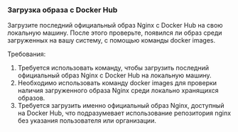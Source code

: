 
### Загрузка образа с Docker Hub

Загрузите последний официальный образ Nginx с Docker Hub на свою локальную машину. После этого проверьте, появился ли образ среди загруженных на вашу систему, с помощью команды docker images.

Требования:
1. Требуется использовать команду, чтобы загрузить последний официальный образ Nginx с Docker Hub на локальную машину.
2. Необходимо использовать команду docker images для проверки наличия загруженного образа Nginx среди локально хранящихся образов.
3. Требуется загрузить именно официальный образ Nginx, доступный на Docker Hub, что подразумевает использование репозитория nginx без указания пользователя или организации.